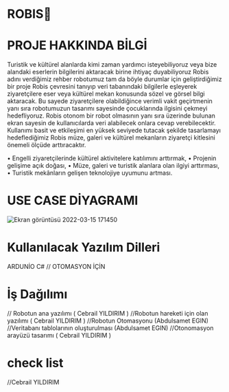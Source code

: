 # ROBIS🤖

# PROJE HAKKINDA BİLGİ

Turistik ve kültürel alanlarda kimi zaman yardımcı isteyebiliyoruz veya bize alandaki eserlerin bilgilerini aktaracak birine ihtiyaç duyabiliyoruz Robis  adını verdiğimiz rehber robotumuz tam da böyle durumlar için geliştirdiğimiz bir proje Robis çevresini tanıyıp  veri tabanındaki bilgilerle eşleyerek ziyaretçilere eser veya kültürel mekan konusunda sözel ve görsel bilgi aktaracak. Bu sayede ziyaretçilere olabildiğince verimli vakit geçirtmenin yanı sıra robotumuzun tasarımı sayesinde çocuklarında ilgisini çekmeyi hedefliyoruz. Robis otonom bir robot olmasının yanı sıra üzerinde bulunan ekran sayesin de kullanıcılarda veri alabilecek onlara cevap verebilecektir. Kullanımı basit ve etkileşimi en yüksek seviyede tutacak şekilde tasarlamayı hedeflediğimiz Robis müze, galeri ve kültürel mekanların ziyaretçi kitlesini önemeli ölçüde arttıracaktır.  

•	Engelli ziyaretçilerinde kültürel aktivitelere katılımını arttırmak,
•	Projenin gelişime açık doğası, 
•	Müze, galeri ve turistik alanlara olan ilgiyi arttırması,
•	Turistik mekânların gelişen teknolojiye uyumunu artması. 

# USE CASE DİYAGRAMI

![Ekran görüntüsü 2022-03-15 171450](https://user-images.githubusercontent.com/100835954/158406406-22519738-1b98-4db6-8ec8-d82dae450548.jpg)

# Kullanılacak Yazılım Dilleri
ARDUNİO
C# // OTOMASYON İÇİN 

# İş Dağılımı 
 
// Robotun ana yazılımı  ( Cebrail YILDIRIM )
//Robotun hareketi için olan yazılımı ( Cebrail YILDIRIM )
//Robotun Otomasyonu (Abdulsamet EGIN)
//Veritabanı tablolarının oluşturulması (Abdulsamet EGIN)
//Otonomasyon  arayüzü tasarımı ( Cebrail YILDIRIM )

# check list

//Cebrail YILDIRIM


